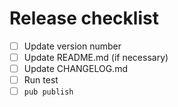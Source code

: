 # Release checklist

- [ ] Update version number
- [ ] Update README.md (if necessary)
- [ ] Update CHANGELOG.md
- [ ] Run test
- [ ] `pub publish`
